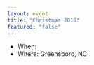 ```yaml
---
layout: event
title: "Christmas 2016"
featured: "false"
---
```


- When: 
- Where: Greensboro, NC